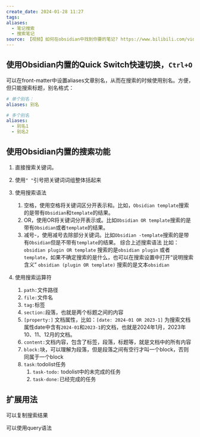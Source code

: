 ```yaml
---
create_date: 2024-01-28 11:27
tags: 
aliases:
  - 笔记搜索
  - 搜索笔记
source: 【视频】如何在obsidian中找到你要的笔记? https://www.bilibili.com/video/BV19b4y1P7RW
---
```


## 使用Obsidian内置的Quick Switch快速切换，`Ctrl+O`

可以在front-matter中设置aliases文章别名，从而在搜索的时候使用别名。方便，但只能搜索标题，别名格式：

```yml
# 单个别名：
aliases: 别名

# 多个别名
aliases: 
  - 别名1
  - 别名2
```

## 使用Obsidian内置的搜索功能

1. 直接搜索关键词。 

2. 使用`" "`引号把关键词词组整体括起来

3. 使用搜索语法
	1. 空格，使用空格将关键词区分开表示和。比如，`Obsidian template`搜索的是带有`Obsidian`和`template`的结果。
	2. OR，使用OR将关键词分开表示或。比如`Obsidian OR template`搜索的是带有`Obsidian`或者`template`的结果。
	3. 减号-，使用减号去除部分关键词。比如`Obsidian -template`搜索的是带有`Obsidian`但是不带有`template`的结果。
综合上述搜索语法
比如：
`obsidian plugin OR template` 
搜索的是`obsidian plugin` 或者 `template`，如果不确定搜索的是什么，也可以在搜索设置中打开“说明搜索含义”
`obsidian (plugin OR template)` 搜索的是文本`obsidian`

4. 使用搜索运算符
	1. `path:`文件路径
	2. `file:`文件名
	3. `tag:`标签
	4. `section:`段落，也就是两个标题之间的内容
	5. `[property:]` 文档属性，比如：`[date: 2024-01 OR 2023-1]` 为搜索文档属性date中含有`2024-01`和`2023-1`的文档，也就是2024年1月，2023年10、11、12月的文档。
	6. `content:`文档内容，包含了标签，段落，标题等，就是文档中的所有内容
	7. `block:`块，可以理解为段落，但是段落之间有空行才叫一个block，否则同属于一个block
	8. `task:`todolist任务
		1. `task-todo:` todolist中的未完成的任务
		2. `task-done:`已经完成的任务

## 扩展用法

可以复制搜索结果

可以使用query语法